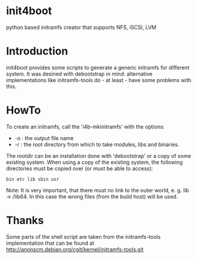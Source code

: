 # init4boot
python based initramfs creator that supports NFS, iSCSI, LVM

# Introduction
init4boot provides some scripts to generate a generic initramfs for
different system.  It was desined with debootstrap in mind:
alternative implementations like initramfs-tools do - at least - have
some problems with this.

# HowTo
To create an initramfs, call the 'i4b-mkinitramfs' with the options:

* -o <initramfs>: the output file name
* -r <rootdir>: the root directory from which to take modules, libs and
  binaries.

The rootdir can be an installation done with 'debootstrap' or a copy
of some existing system.  When using a copy of the existing system, the
following directories must be copied over (or must be able to access):

    bin etc lib sbin usr

Note: It is very important, that there must no link to the outer
world, e. g. lib -> /lib64.  In this case the wrong files (from the
build host) will be used.

# Thanks
Some parts of the shell script are taken from the initramfs-tools
implementation that can be found at
http://anonscm.debian.org/cgit/kernel/initramfs-tools.git

